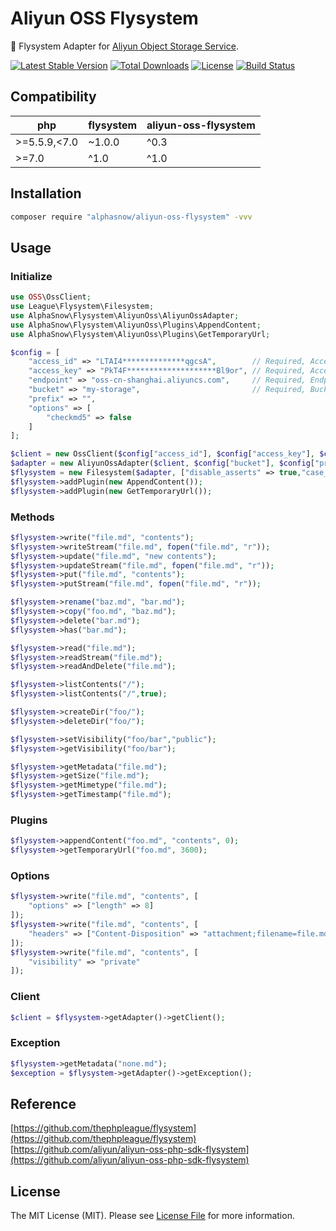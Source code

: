 # Aliyun OSS Flysystem

💾 Flysystem Adapter for [Aliyun Object Storage Service](http://oss.aliyun.com).

[![Latest Stable Version](https://poser.pugx.org/alphasnow/aliyun-oss-flysystem/v/stable)](https://packagist.org/packages/alphasnow/aliyun-oss-flysystem)
[![Total Downloads](https://poser.pugx.org/alphasnow/aliyun-oss-flysystem/downloads)](https://packagist.org/packages/alphasnow/aliyun-oss-flysystem)
[![License](https://poser.pugx.org/alphasnow/aliyun-oss-flysystem/license)](https://packagist.org/packages/alphasnow/aliyun-oss-flysystem)
[![Build Status](https://github.com/alphasnow/aliyun-oss-flysystem/workflows/CI/badge.svg)](https://github.com/alphasnow/aliyun-oss-flysystem/actions)

## Compatibility

| **php**  | **flysystem**  |  **aliyun-oss-flysystem** |
|---|---|---|
|\>=5.5.9,\<7.0| ~1.0.0  | ^0.3  |
|\>=7.0| ^1.0 | ^1.0  |

## Installation

```bash
composer require "alphasnow/aliyun-oss-flysystem" -vvv
```

## Usage

### Initialize
```php
use OSS\OssClient;
use League\Flysystem\Filesystem;
use AlphaSnow\Flysystem\AliyunOss\AliyunOssAdapter;
use AlphaSnow\Flysystem\AliyunOss\Plugins\AppendContent;
use AlphaSnow\Flysystem\AliyunOss\Plugins\GetTemporaryUrl;

$config = [
    "access_id" => "LTAI4**************qgcsA",        // Required, AccessKey
    "access_key" => "PkT4F********************Bl9or", // Required, AccessKey Key Secret
    "endpoint" => "oss-cn-shanghai.aliyuncs.com",     // Required, Endpoint
    "bucket" => "my-storage",                         // Required, Bucket
    "prefix" => "",
    "options" => [
        "checkmd5" => false
    ]
];

$client = new OssClient($config["access_id"], $config["access_key"], $config["endpoint"]);
$adapter = new AliyunOssAdapter($client, $config["bucket"], $config["prefix"], $config["options"]);
$flysystem = new Filesystem($adapter, ["disable_asserts" => true,"case_sensitive" => true]);
$flysystem->addPlugin(new AppendContent());
$flysystem->addPlugin(new GetTemporaryUrl());
```

### Methods
```php
$flysystem->write("file.md", "contents");
$flysystem->writeStream("file.md", fopen("file.md", "r"));
$flysystem->update("file.md", "new contents");
$flysystem->updateStream("file.md", fopen("file.md", "r"));
$flysystem->put("file.md", "contents");
$flysystem->putStream("file.md", fopen("file.md", "r"));

$flysystem->rename("baz.md", "bar.md");
$flysystem->copy("foo.md", "baz.md");
$flysystem->delete("bar.md");
$flysystem->has("bar.md");

$flysystem->read("file.md");
$flysystem->readStream("file.md");
$flysystem->readAndDelete("file.md");

$flysystem->listContents("/");
$flysystem->listContents("/",true);

$flysystem->createDir("foo/");
$flysystem->deleteDir("foo/");

$flysystem->setVisibility("foo/bar","public");
$flysystem->getVisibility("foo/bar");

$flysystem->getMetadata("file.md");
$flysystem->getSize("file.md");
$flysystem->getMimetype("file.md");
$flysystem->getTimestamp("file.md");
```

### Plugins
```php
$flysystem->appendContent("foo.md", "contents", 0);
$flysystem->getTemporaryUrl("foo.md", 3600);
```

### Options
```php
$flysystem->write("file.md", "contents", [
    "options" => ["length" => 8]
]);
$flysystem->write("file.md", "contents", [
    "headers" => ["Content-Disposition" => "attachment;filename=file.md"]
]);
$flysystem->write("file.md", "contents", [
    "visibility" => "private"
]);
```
### Client
```php
$client = $flysystem->getAdapter()->getClient();
```

### Exception
```php
$flysystem->getMetadata("none.md");
$exception = $flysystem->getAdapter()->getException();
```

## Reference
[https://github.com/thephpleague/flysystem](https://github.com/thephpleague/flysystem)  
[https://github.com/aliyun/aliyun-oss-php-sdk-flysystem](https://github.com/aliyun/aliyun-oss-php-sdk-flysystem)  

## License
The MIT License (MIT). Please see [License File](LICENSE) for more information.